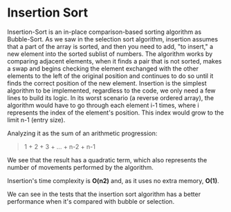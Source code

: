 # Insertion Sort

Insertion-Sort is an  in-place comparison-based sorting algorithm as Bubble-Sort. As we saw in the selection sort algorithm, insertion assumes that a part of the array is sorted, and then you need to add, "to insert," a new element into the sorted sublist of numbers. The algorithm works by comparing adjacent elements, when it finds a pair that is not sorted, makes a swap and begins checking the element exchanged with the other elements to the left of the original position and continues to do so until it finds the correct position of the new element.
Insertion is the simplest algorithm to be implemented, regardless to the code, we only need a few lines to build its logic. In its worst scenario (a reverse ordered array), the algorithm would have to go through each element i-1 times, where i represents the index of the element's position. This index would grow to the limit n-1 (entry size).

Analyzing it as the sum of an arithmetic progression:

> 1 + 2 + 3 + ... + n-2 + n-1

We see that the result has a quadratic term, which also represents the number of movements performed by the algorithm.

Insertion's time complexity is **O(n2)** and, as it uses no extra memory, **O(1)**.

We can see in the tests that the insertion sort algorithm has a better performance when it's compared with bubble or selection.